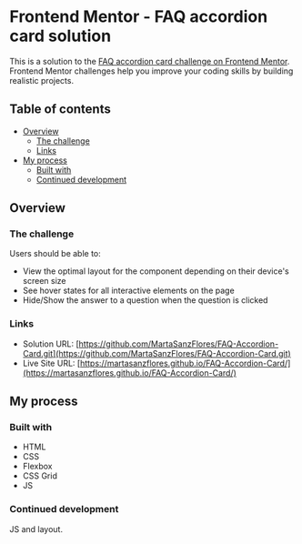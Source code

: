 # Frontend Mentor - FAQ accordion card solution

This is a solution to the [FAQ accordion card challenge on Frontend Mentor](https://www.frontendmentor.io/challenges/faq-accordion-card-XlyjD0Oam). Frontend Mentor challenges help you improve your coding skills by building realistic projects. 

## Table of contents

- [Overview](#overview)
  - [The challenge](#the-challenge)
  - [Links](#links)
- [My process](#my-process)
  - [Built with](#built-with)
  - [Continued development](#continued-development)

## Overview

### The challenge

Users should be able to:

- View the optimal layout for the component depending on their device's screen size
- See hover states for all interactive elements on the page
- Hide/Show the answer to a question when the question is clicked

### Links

- Solution URL: [https://github.com/MartaSanzFlores/FAQ-Accordion-Card.git](https://github.com/MartaSanzFlores/FAQ-Accordion-Card.git)
- Live Site URL: [https://martasanzflores.github.io/FAQ-Accordion-Card/](https://martasanzflores.github.io/FAQ-Accordion-Card/)

## My process

### Built with

- HTML
- CSS
- Flexbox
- CSS Grid
- JS

### Continued development

JS and layout.
